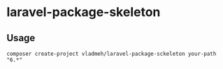 # laravel-package-skeleton

## Usage

```shell script
composer create-project vladmeh/laravel-package-sckeleton your-path "6.*"
```